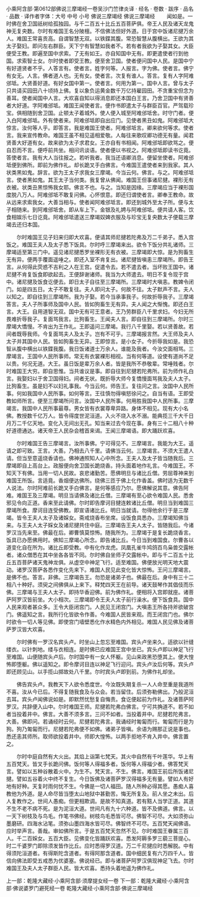 小乘阿含部·第0612部佛说三摩竭经一卷吴沙门竺律炎译
· 经名 · 卷数 · 跋序
· 品名 · 品数 · 译作者字体：大号 中号 小号
佛说三摩竭经
佛说三摩竭经
　　闻如是。一时佛在舍卫国祇树给孤独园。与千二百五十比丘五百菩萨俱。帝王人民及诸天龙鬼神无复央数。尔时有难国王名分陂檀。不信佛法但好外道。日于宫中饭诸尼揵万余人。难国王常喜贡高。自谓智慧无双。以铁鍱其腹。常恐智慧从腹横出。王欲为其太子娶妇。即问左右群臣。天下宁有智慧如我者不。若有者我欲为子娶其女。大臣便受王教。即遍至国中求索。了无有如王。亦自知国中无有。即更遣使者行到他国。求索智士女。尔时使者即受王教。便至舍卫国。使者便问国中人民。是国中宁有好道贤者不乎。人答言有。使者言。姓字何等。人报言。字为佛。使者言。佛宁有女无。人言。佛者道人也。无有女。使者言。次复有谁人。答言。复有人字阿难邠坻。大贤善好道。有好女国中第一。使者言。何用为第一。国中人言。曾与太子只共请买园田八十顷持上佛。复以象负运黄金数千万亿持雇园田。不贪重宝但念为善耳。使者闻国中人言。大欢喜自知以得消息即还本国白王言。乃舍卫国中有贤善者大好道。字阿难邠坻。难国王闻使者言。便作书即遣太子与群臣百官。严驾载珍宝。俱相随到舍卫国。止顿太子着城外。使人便入城至阿难邠坻舍。时守门者。便入白阿难邠坻。外有使者来。阿难邠坻即自出应门。见使者黑丑如鬼。阿难邠坻大惊言。汝何等人乎。即答言。我是难国王使者。阿难邠坻言。卿来欲何等求。使者言。我来宣传教命。难国王虽不相见遥相爱敬。人每往来歌叹卿功德无有量。闻君贤善大好道有女。故来欲为太子求君女。王亦自有书相闻。阿难邠坻即欲骂之。便自忍而不言。便呼前共坐。相问讯谈语。使者便以书视之。阿难邠坻即读书讫竟。答使者言。我有大人当往报之。若听我者。我当还语卿消息。便留坐使者。阿难邠坻便到佛所。即前为佛作礼。却长跪叉手白佛言。今难国王遣使者来到我家。其人状类黑如鬼。辞言。欲为王太子求我女三摩竭。今当云何。佛言。与之。阿难邠坻言。使者黑如鬼。其王太子当何类。我复曾从佛闻。难国王但事诸尼揵。裸形无有衣被。状类丑黑惊怖我女耶。佛言不也。与之。当知是因缘。三摩竭应当于裸形国度脱八万人。阿难邠坻不敢复问佛。心怀恨意。即还归谓使者言。卿奉王教命。故从远来求索我女。大善当相与。使者闻阿难邠坻言。即还到城外至太子所。便与太子相随来。到阿难邠坻舍。即从车上下。金银及礼娉与阿难邠坻。便共请人客。饮食相娱乐七日讫竟。阿难邠坻遣送三摩竭奴婢衣服及与珍宝无复央数太子便载三摩竭去还归本国。

　　尔时难国王见子妇来归即大欢喜。便请其师尼揵若陀弗及万二千弟子。悉入宫饭之。难国王夫人及太子悉下饭具。尔时呼三摩竭来出。欲令下饭分共礼诸师。三摩竭适至第三门中。遥见诸尼揵悉罗坐裸形无有衣被。三摩竭即大惊。是为狗畜生无有异。便两手覆面遥唾之。即还入室不肯复出。诸尼揵皆嗔恚三摩竭所。即告王言。从何得此荧惑不吉利之人在王宫。促遣令去。若不遣去者。当坏败王国中。诸尼揵不肯复饭食即欲起去。王便辞谢诸师。我当为大师遣去。明日不复令现于宫中。诸尼揵及饭食讫便去。即日太子自往至三摩竭所。三摩竭时大嗔恚。教婢令闭门。如是四五日。太子不敢复往。夫人即问太子。何故不往。太子默声不言。夫人以知之。即自往到三摩竭所。我为子娶。若今当承事我子。何故折辱我子。三摩竭答言。夫人子所事师及国中人民。皆如狗畜生无有异。夫人闻之大惭愧。即还白王言。大王。自用道智无双。国中无有可王意者。王乃劳群臣八千里求妇。今妇无所畏难折辱我子。复面骂我言。比狗畜生。王闻夫人言。即自往到三摩竭所。尔时三摩竭大憍慢。不肯出为王作礼。王即遥问三摩竭。我行八千里娶。若以贤善故。若间者既辱我师。今复面骂夫人及太子。岂有不可乎。三摩竭报言然。大王师及夫人太子并其国中人民。皆如狗畜生无异。王即惊言。是小女子。今折辱我如是。我恐智从腹中横出以铁鍱我腹。我日饭诸道士万余人。谁能及我者。今汝交面相骂。三摩竭言。王国中人民所事师。常无有衣裳裸形相视。当有何等道。设使有道尚不足以贵。何况无道。大王。虽日饭是辈万余人者。皆是我所不恭敬辈。常唾贱者。尔时难国王大穷。即自思惟。当共谁议是事。即自往到尼揵若陀弗所。前为师作礼白言。我娶妇以于舍卫国得妇。间者无状。既折辱大师今复憍慢面骂我及夫人太子。比狗畜生。虽是妇不以妇礼事我。今当云何。师告王。复往问之言。汝国中人民所事。何如我国中人民所事。如何等言。王往慎勿得嗔怒徐问之。自当有语。王即受教如师所言。便至三摩竭所问言。汝国中人民所事。何用胜我国中人民所事。三摩竭言。我国中人民所事最尊。男女皆有衣裳尊卑异路。身体不相见。现有大小名佛。教授数千亿万人。皆令得度世泥洹道。入火不烧入水不溺。能典揽三千大千日月万二千亿天地。变化入无间出无孔。知当来过去今现在事。身有三十二相八十种好道德通达。诸天帝王人民杂会稽首来谒。王闻三摩竭语。即大踊跃欢喜。

　　尔时难国王告三摩竭言。汝所事佛。宁可得见不。三摩竭言。我能为大王。遥请之即可致。王言。大善。乃相去八千里。请佛当云何。三摩竭言。不须大王遣人请。但当至意遥烧香请也。佛神通照知人心中所念。王夫人及太子皆当随我后。三摩竭即自上高台上。政服便向舍卫国长跪烧香。持头面着地作礼言。今难国王。不知天下有佛。当用一切人民故。哀悲诸勤苦。愿佛明旦与诸比丘僧。劳屈尊神来到难国王所饭。言适竟。香烟便达佛所。绕佛三匝于佛上化作香盖。佛时适为无数千人说法。尔时阿难前长跪叉手白佛言。是何等感应乃尔。愿佛解说其意。佛告阿难。难国王及三摩竭。明旦当请佛及诸比丘僧。三摩竭有至心欲令难国人民。悉舍邪见令向正道。香来至此请佛。尔时即告摩诃目揵连敕诸比丘僧。明旦当到难国三摩竭所食。摩诃目连受佛教。即宣语诸比丘。明日当就请。勿得他余行于是三摩竭。皆令王夫人太子及诸婇女。斋戒烧香布坐席。设饭食具悉办。三摩竭知佛当来。与王夫人太子婇女及诸尼揵共住中庭。三摩竭告王夫人太子。皆随我后。今诸罗汉当先来至。佛最在后。卿曹慎莫惊怖。随我所为。三摩竭于是复长跪烧香言。饭具已办愿佛用时。佛知三摩竭心所念。即告诸比丘。今日当到难国食。尔曹各以道变化自在所为。诸比丘即受教。中有化作龙虎。凤凰孔雀牛鸠鸽百鸟枭兽交露帐者。诸众僧悉在其中坐各各皆不同。尔时佛自坐师子交露帐中。即与千二百五十比丘五百菩萨诸天鬼神龙俱。从虚空中神足飞行。适至难国。佛便放光明天地大震动。诸罗汉菩萨各悉作变化先来下。难国人民见此变化皆大惊怖。王问三摩竭言。是佛不也。答言。非佛。三摩竭告王。勿恐是诸弟子也。佛最在后。身中有三十二相八十种好。须臾之间佛俱从上来下。释梵四天王在前导。诸天鼓琴作其倡伎而乐佛。三摩竭与王夫人太子。即持华香迎佛。前为佛作礼。便相将入宫即就座。诸菩萨阿罗汉皆前坐。大小相次。三摩竭即令王夫人太子前行澡水。便下饭食具。国中人民来观者甚众多。王令大臣闭宫门。人民见王闭宫门。大嗔恚王所各持斧欲破宫门。佛遥知之言。我所行化皆欲令作善。今难国人民皆来观。而王闭宫门也。佛尔时欲令一切人等见佛。即使宫门墙壁悉化作水精色内外相见。难国人民见佛及诸菩萨罗汉皆大欢喜。

　　尔时佛有一罗汉名宾头卢。时坐山上忽忘至难国。宾头卢坐来久。适欲以针缝缕衣。以针刺地。缕与衣相连。是时佛已应难国王宫中坐已。宾头卢即以神足飞行至难国。山便随宾头卢后。尔时国中有一女人怀躯。见山来政黑恐堕其上。便大惶怖即堕躯。佛以遥知之。即令摩诃目连以神足飞行迎问。宾头卢汝后何等。宾头卢即还顾见山。以手揽山掷故处八千里。尔时宾头卢即到前。为佛作礼却坐。

　　佛告宾头卢。我教天下人欲令悉度世。今汝既失期复杀一人人命至重是我道所不喜。汝从今已后。不得复随我食及与众会。若当留住。后须弥勒佛出。乃般泥洹去耳。宾头卢闻佛说如是。即默然忧愁复自悔责。食讫便起前为作礼。及诸菩萨阿罗汉。共辞便入山中。尔时难国王师。尼揵若陀弗白佛言。宁可共捔道不。若不如者当投着井中。佛言。大善不须多言。三问不如者。当投着井中。尼揵若陀弗言。大善。佛即问。若诵经时云何。尼揵若陀弗言。我诵经时匍匐而行。匍匐而行是为狗。狗乃匍匐而行。尼揵若陀弗便不如佛。诸弟子皆嗔。余语为赐那正说是事也。悉还恚其师所。取师欲投着井中。师即大惶怖。以两手拒地不肯入井中。佛言置之。

　　尔时中庭自然有大火出。其焰上诣第七梵天。其火中自然有千叶莲华。华上有五百梵天。皆叉手长跪问佛。饭何等人得福多者。饭何等人得福少者。佛答梵天言。譬如以五种谷散着火中。为生不。梵天言。不生。佛言。难国王前后所饭诸尼揵。譬如五谷着火中终不复生。今日饭佛及诸菩萨罗汉得福多无有量。譬如人有好地有好种。天复时雨何忧不生。今佛是一切人福田。随人所种必得其愿。愚痴人喜教他为外道。是人命尽皆当堕太山地狱中甚勤苦。悔无所复及。前人坐之未出。后人复教作之。世间人愚痴。但更相欺调。是故不知真道。若有黠人当学正道。其道不生不老不病不死。是为泥洹大道。世间凡有九十六种道。皆不及佛道。佛言。以一天下树枝及与鸟毛。作笔书佛经。树枝鸟毛悉皆可尽。佛智不可尽。大如须弥山墨磨研。四海水沾笔。须弥山墨四海水皆可尽。佛智终不可尽。五百梵天闻佛语。应时举声言。善哉。审如佛所言。于是五百梵天忽然不见。尔时难国王眷属三百人。千二百婇女。五百大臣。见佛变化皆踊跃欢喜。悉发阿耨多罗三藐三菩提心。时二千婆罗门即除须发皆作比丘。应时悉得罗汉道。万二千尼揵应时悉解脱。中有得须陀洹道者。有得斯陀含道者。有得阿那含道者。国中细民复有六万四千人。皆信向佛法即受五戒悉为优婆塞。佛说经已。即与诸菩萨阿罗汉俱现神足飞去。尔时难国王及夫人太子群臣人民。皆大欢喜。悉持头着地遥为佛作礼。

上一部：乾隆大藏经·小乘阿含部·须摩提女经一卷
下一部：乾隆大藏经·小乘阿含部·佛说婆罗门避死经一卷
乾隆大藏经·小乘阿含部·佛说三摩竭经